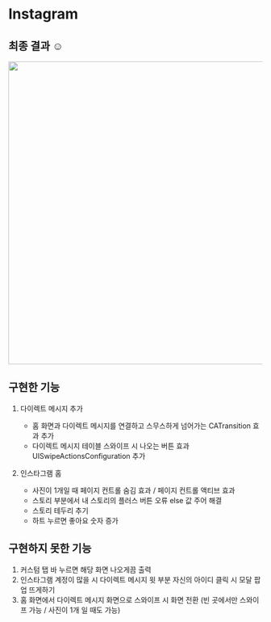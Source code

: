 # Instagram

## 최종 결과 ☺︎

<img height='600' src="./최종결과.gif">

## 구현한 기능
1. 다이렉트 메시지 추가
    - 홈 화면과 다이렉트 메시지를 연결하고 스무스하게 넘어가는 CATransition 효과 추가
    - 다이렉트 메시지 테이블 스와이프 시 나오는 버튼 효과 UISwipeActionsConfiguration 추가

2. 인스타그램 홈
    - 사진이 1개일 때 페이지 컨트롤 숨김 효과 / 페이지 컨트롤 액티브 효과
    - 스토리 부분에서 내 스토리의 플러스 버튼 오류 else 값 주어 해결
    - 스토리 테두리 추기
    - 하트 누르면 좋아요 숫자 증가
 
## 구현하지 못한 기능
1. 커스텀 탭 바 누르면 해당 화면 나오게끔 출력
2.  인스타그램 계정이 많을 시 다이렉트 메시지 윗 부분 자신의 아이디 클릭 시 모달 팝업 뜨게하기
3. 홈 화면에서 다이렉트 메시지 화면으로 스와이프 시 화면 전환 (빈 곳에서만 스와이프 가능 / 사진이 1개 일 때도 가능)
